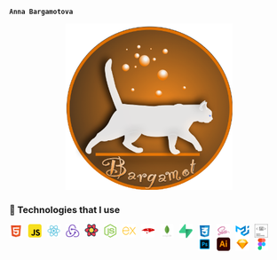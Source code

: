 **`Anna Bargamotova`**

<div align="center">
<!-- ![logo](/logo/Cat_logo.png) -->
  <img src="/logo/Cat_logo.png" width="300" height="300"/>
</div>


### 🧰 Technologies that I use 


  <img align="left" alt="sign" width="24" style="padding-right:10px" src="/icons/html.svg"/>
  <img align="left" alt="sign" width="24" style="padding-right:10px" src="/icons/javascript.svg"/>
  <img align="left" alt="sign" width="24" style="padding-right:10px" src="/icons/react.svg"/>
  <img align="left" alt="sign" width="24" style="padding-right:10px" src="/icons/redux.svg"/>
  <img align="left" alt="sign" width="24" style="padding-right:10px" src="/icons/react-query.svg"/>
  

  <img align="left" alt="sign" width="24" style="padding-right:10px" src="/icons/nodejs.svg"/>
  <img align="left" alt="sign" width="24" style="padding-right:10px" src="/icons/express.svg"/>
  <img align="left" alt="sign" width="24" style="padding-right:10px" src="/icons/mongoose.svg"/>
  <img align="left" alt="sign" width="24" style="padding-right:10px" src="/icons/mongo.svg"/>
  <img align="left" alt="sign" width="24" style="padding-right:10px" src="/icons/supabase.svg"/>
  

  <img align="left" alt="sign" width="24" style="padding-right:10px" src="/icons/css.svg"/>
  <img align="left" alt="sign" width="24" style="padding-right:10px" src="/icons/sass.svg"/>
  <img align="left" alt="sign" width="24" style="padding-right:10px" src="/icons/materialui.svg"/>
  <img align="left" alt="sign" width="24" style="padding-right:10px" src="/icons/styled.svg"/>
  

  <img align="left" alt="sign" width="24" style="padding-right:10px" src="/icons/photoshop.svg"/>
  <img align="left" alt="sign" width="24" style="padding-right:10px" src="/icons/adobe.svg"/>
  <img align="left" alt="sign" width="24" style="padding-right:10px" src="/icons/sketch.svg"/>
  <img align="left" alt="sign" width="24" style="padding-right:10px" src="/icons/figma.svg"/>
<br/>
<!--
**Bargamotova/Bargamotova** is a ✨ _special_ ✨ repository because its `README.md` (this file) appears on your GitHub profile.

Here are some ideas to get you started:

- 🔭 I’m currently working on ...
- 🌱 I’m currently learning ...
- 👯 I’m looking to collaborate on ...
- 🤔 I’m looking for help with ...
- 💬 Ask me about ...
- 📫 How to reach me: ...
- 😄 Pronouns: ...
- ⚡ Fun fact: ...
-->
